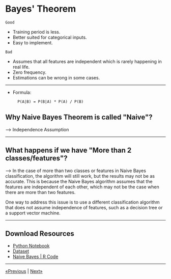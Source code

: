 # Bayes' Theorem

`Good`
- Training period is less.
- Better suited for categorical inputs.
- Easy to implement.

`Bad`
- Assumes that all features are independent which is rarely happening in real life.
- Zero frequency.
- Estimations can be wrong in some cases.
<hr>

* Formula:
        
        P(A|B) = P(B|A) * P(A) / P(B)

## Why Naive Bayes Theorem is called "Naive"?
--> Independence Assumption
<hr>

## What happens if we have "More than 2 classes/features"?
--> In the case of more than two classes or features in Naive Bayes classification, the algorithm will still work, but the results may not be as accurate. This is because the Naive Bayes algorithm assumes that the features are independent of each other, which may not be the case when there are more than two features.

One way to address this issue is to use a different classification algorithm that does not assume independence of features, such as a decision tree or a support vector machine.
<hr>

## Download Resources
* <a href="Python/Naive Bayes.ipynb" download>Python Notebook</a>
* <a href="Python/Social_Network_Ads.csv" download>Dataset</a>
* <a href="R/Naive Bayes in R.r" download>Naive Bayes | R Code</a>
<hr>

<a href="../Section 19 - Kernel SVM">«Previous</a> | <a href="../Section 21 - Decision Tree Classification">Next»</a>
